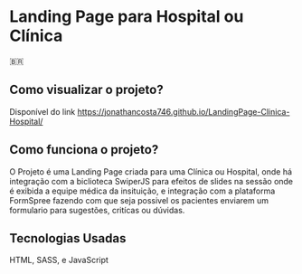 
# Landing Page para Hospital ou Clínica

🇧🇷
## Como visualizar o projeto?
Disponível do link https://jonathancosta746.github.io/LandingPage-Clinica-Hospital/

## Como funciona o projeto?
O Projeto é uma Landing Page criada para uma Clínica ou Hospital, onde há integração com a biclioteca SwiperJS para efeitos de slides na sessão onde é exibida a equipe médica da insituição, e integração com a plataforma FormSpree fazendo com que seja possivel os pacientes enviarem um formulario para sugestões, critícas ou dúvidas.

## Tecnologias Usadas
HTML, SASS, e JavaScript
